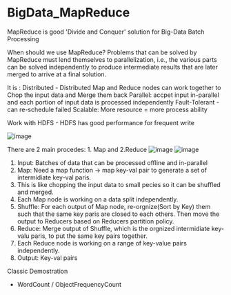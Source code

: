 # BigData_MapReduce
MapReduce is good 'Divide and Conquer' solution for Big-Data Batch Processing

When should we use MapReduce?
Problems that can be solved by MapReduce must lend themselves to parallelization, i.e., the various parts can be solved independently to produce intermediate results that are later merged to arrive at a final solution.

It is :
Distributed - Distributed Map and Reduce nodes can work together to Chop the input data and Merge them back
Parallel: accpet input in-parallel and each portion of input data is processed independently
Fault-Tolerant - can re-schedule failed
Scalable: More resource = more process ability


Work with HDFS - HDFS has good performance for frequent write

![image](https://user-images.githubusercontent.com/32372822/141702107-213d9abc-1b29-4ef5-9fe5-12ee88d07833.png)

There are 2 main procedes: 1. Map and 2.Reduce
![image](https://user-images.githubusercontent.com/32372822/141699322-8a419021-3e24-4aa6-9891-8019608c44d4.png)
![image](https://user-images.githubusercontent.com/32372822/141702719-fbd452f6-c1aa-4e8f-b046-2a99fb34455b.png)

1. Input: Batches of data that can be processed offline and in-parallel
2. Map: Need a map function -> map key-val pair to generate a set of intermidiate key-val paris. 
3. This is like chopping the input data to small pecies so it can be shuffled and merged.
4. Each Map node is working on a data split independently.
5. Shuffle: For each output of Map node, re-orgnize(Sort by Key) them such that the same key paris are closed to each others. Then move the output to Reducers based on Reducers partition policy.
6. Reduce: Merge output of Shuffle, which is the orgnized intermidiate key-valu paris, to put the same key pairs together.
7. Each Reduce node is working on a range of key-value pairs independently.
8. Output: Key-val pairs


Classic Demostration
- WordCount / ObjectFrequencyCount
